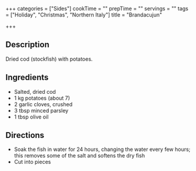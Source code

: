+++
categories = ["Sides"]
cookTime = ""
prepTime = ""
servings = ""
tags = ["Holiday", "Christmas", "Northern Italy"]
title = "Brandacujun"

+++
## Description

Dried cod (stockfish) with potatoes.

## Ingredients

* Salted, dried cod
* 1 kg potatoes (about 7)
* 2 garlic cloves, crushed
* 3 tbsp minced parsley
* 1 tbsp olive oil

## Directions

* Soak the fish in water for 24 hours, changing the water every few hours; this removes some of the salt and softens the dry fish
* Cut into pieces